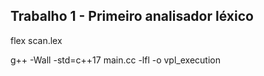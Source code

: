 
## Trabalho 1 - Primeiro analisador léxico

flex scan.lex

g++ -Wall -std=c++17 main.cc -lfl -o vpl_execution